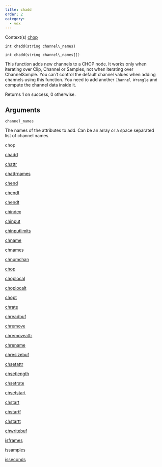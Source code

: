 ```yaml
---
title: chadd
order: 2
category:
  - vex
---
```


Context(s)
[chop](../contexts/chop.html)

`int chadd(string channel\_names)`

`int chadd(string channel\_names[])`

This function adds new channels to a CHOP node. It works only when iterating over Clip, Channel or Samples, not when iterating over ChannelSample. You can’t control the default channel values when adding channels using this function. You need to add another `Channel Wrangle` and compute the channel data inside it.

Returns 1 on success, 0 otherwise.

## Arguments

`channel_names`

The names of the attributes to add. Can be an array or a space separated list of channel names.

chop

[chadd](chadd.html)

[chattr](chattr.html)

[chattrnames](chattrnames.html)

[chend](chend.html)

[chendf](chendf.html)

[chendt](chendt.html)

[chindex](chindex.html)

[chinput](chinput.html)

[chinputlimits](chinputlimits.html)

[chname](chname.html)

[chnames](chnames.html)

[chnumchan](chnumchan.html)

[chop](chop.html)

[choplocal](choplocal.html)

[choplocalt](choplocalt.html)

[chopt](chopt.html)

[chrate](chrate.html)

[chreadbuf](chreadbuf.html)

[chremove](chremove.html)

[chremoveattr](chremoveattr.html)

[chrename](chrename.html)

[chresizebuf](chresizebuf.html)

[chsetattr](chsetattr.html)

[chsetlength](chsetlength.html)

[chsetrate](chsetrate.html)

[chsetstart](chsetstart.html)

[chstart](chstart.html)

[chstartf](chstartf.html)

[chstartt](chstartt.html)

[chwritebuf](chwritebuf.html)

[isframes](isframes.html)

[issamples](issamples.html)

[isseconds](isseconds.html)
